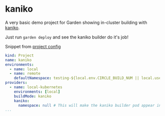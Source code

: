 # kaniko

A very basic demo project for Garden showing in-cluster building with [kaniko](https://github.com/GoogleContainerTools/kaniko).

Just run `garden deploy` and see the kaniko builder do it's job!

Snippet from [project config](garden.yml)
```yml
kind: Project
name: kaniko
environments:
  - name: local
  - name: remote
    defaultNamespace: testing-${local.env.CIRCLE_BUILD_NUM || local.username}
providers:
  - name: local-kubernetes
    environments: [local]
    buildMode: kaniko
    kaniko:
      namespace: null # This will make the kaniko builder pod appear in the same namespace as the project
...
```
